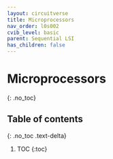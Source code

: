 ```yaml
---
layout: circuitverse
title: Microprocessors
nav_order: l0s002
cvib_level: basic
parent: Sequential LSI
has_children: false
---
```


# Microprocessors
{: .no_toc}

## Table of contents
{: .no_toc .text-delta}

1. TOC
{:toc}
